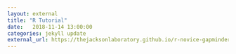 ```yaml
---
layout: external
title: "R Tutorial"
date:   2018-11-14 13:00:00
categories: jekyll update
external_url: https://thejacksonlaboratory.github.io/r-novice-gapminder-microbiome/
---
```


